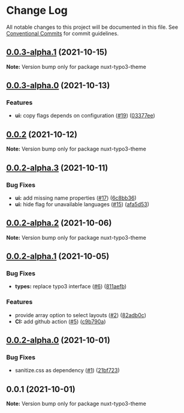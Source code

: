 # Change Log

All notable changes to this project will be documented in this file.
See [Conventional Commits](https://conventionalcommits.org) for commit guidelines.

## [0.0.3-alpha.1](https://github.com/macopedia/nuxt-typo3-theme/compare/v0.0.3-alpha.0...v0.0.3-alpha.1) (2021-10-15)

**Note:** Version bump only for package nuxt-typo3-theme





## [0.0.3-alpha.0](https://github.com/macopedia/nuxt-typo3-theme/compare/v0.0.2...v0.0.3-alpha.0) (2021-10-13)


### Features

* **ui:** copy flags depends on configuration ([#19](https://github.com/macopedia/nuxt-typo3-theme/issues/19)) ([03377ee](https://github.com/macopedia/nuxt-typo3-theme/commit/03377ee47f187949d1f35d971a963aec90888bfa))





## [0.0.2](https://github.com/macopedia/nuxt-typo3-theme/compare/v0.0.2-alpha.3...v0.0.2) (2021-10-12)

**Note:** Version bump only for package nuxt-typo3-theme





## [0.0.2-alpha.3](https://github.com/macopedia/nuxt-typo3-theme/compare/v0.0.2-alpha.2...v0.0.2-alpha.3) (2021-10-11)


### Bug Fixes

* **ui:** add missing name properties ([#17](https://github.com/macopedia/nuxt-typo3-theme/issues/17)) ([6c8bb36](https://github.com/macopedia/nuxt-typo3-theme/commit/6c8bb3632bf0c7bc9b068f0897816c1db7cb1c5a))
* **ui:** hide flag for unavailable languages ([#15](https://github.com/macopedia/nuxt-typo3-theme/issues/15)) ([afa5d53](https://github.com/macopedia/nuxt-typo3-theme/commit/afa5d53b7b0b58bbee33e0b3ba8745461c9ab387))





## [0.0.2-alpha.2](https://github.com/macopedia/nuxt-typo3-theme/compare/v0.0.2-alpha.1...v0.0.2-alpha.2) (2021-10-06)

**Note:** Version bump only for package nuxt-typo3-theme





## [0.0.2-alpha.1](https://github.com/macopedia/nuxt-typo3-theme/compare/v0.0.2-alpha.0...v0.0.2-alpha.1) (2021-10-05)


### Bug Fixes

* **types:** replace typo3 interface ([#6](https://github.com/macopedia/nuxt-typo3-theme/issues/6)) ([811aefb](https://github.com/macopedia/nuxt-typo3-theme/commit/811aefbeafdab06ffafd90946dc17c7ab2e37ff7))


### Features

* provide array option to select layouts ([#2](https://github.com/macopedia/nuxt-typo3-theme/issues/2)) ([82adb0c](https://github.com/macopedia/nuxt-typo3-theme/commit/82adb0cb91dd633c94bde9ec00b8152f6ac5e2d6))
* **CI:** add github action ([#5](https://github.com/macopedia/nuxt-typo3-theme/issues/5)) ([c9b790a](https://github.com/macopedia/nuxt-typo3-theme/commit/c9b790aa235d53b9b84b43c205db2c6885a171db))





## [0.0.2-alpha.0](https://github.com/macopedia/nuxt-typo3-theme/compare/v0.0.1...v0.0.2-alpha.0) (2021-10-01)


### Bug Fixes

* sanitize.css as dependency ([#1](https://github.com/macopedia/nuxt-typo3-theme/issues/1)) ([21bf723](https://github.com/macopedia/nuxt-typo3-theme/commit/21bf7230a960e3fddb28caeb1a630bcf5454e346))





## 0.0.1 (2021-10-01)

**Note:** Version bump only for package nuxt-typo3-theme

